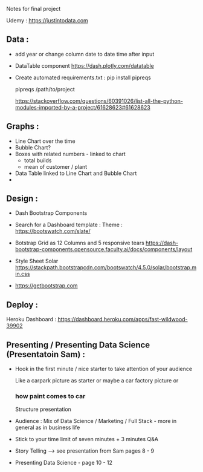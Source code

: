 Notes for final project 

Udemy : https://justintodata.com

## Data : 

- add year or change column date to date time after input 

- DataTable component 
  https://dash.plotly.com/datatable

- Create automated requirements.txt : 
  pip install pipreqs

  pipreqs /path/to/project

  https://stackoverflow.com/questions/60391026/list-all-the-python-modules-imported-by-a-project/61628623#61628623

## Graphs :

- Line Chart over the time
- Bubble Chart? 
- Boxes with related numbers - linked to chart 
  - total builds 
  - mean of customer / plant
- Data Table linked to Line Chart and Bubble Chart
- 

## Design : 

- Dash Bootstrap Components 
- Search for a Dashboard template :
  Theme : https://bootswatch.com/slate/

- Botstrap Grid as 12 Columns and 5 responsive tears
  https://dash-bootstrap-components.opensource.faculty.ai/docs/components/layout
- Style Sheet Solar 
  https://stackpath.bootstrapcdn.com/bootswatch/4.5.0/solar/bootstrap.min.css
- https://getbootstrap.com



## Deploy :

Heroku Dashboard : 
https://dashboard.heroku.com/apps/fast-wildwood-39902



## Presenting / Presenting Data Science (Presentatoin Sam) :

- Hook in the first minute / nice starter to take attention of your audience

  Like a carpark picture as starter or maybe a car factory picture or 

  ### how paint comes to car

  Structure presentation 

- Audience : 
  Mix of Data Science / Marketing / Full Stack - more in general as in business life 

- Stick to your time limit of seven minutes + 3 minutes Q&A

- Story Telling  --> see presentation from Sam pages 8 - 9

- Presenting Data Science - page 10 - 12

